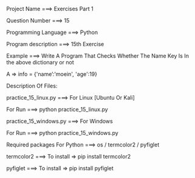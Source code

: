 Project Name ===> Exercises Part 1

Question Number ===> 15

Programming Language ===> Python

Program description ===> 15th Exercise

Example ===> Write A Program That Checks Whether The Name Key Is In the above dictionary or not

A => info = {'name’:'moein', 'age':19}

Description Of Files:

practice_15_linux.py ===> For Linux [Ubuntu Or Kali]

For Run ===> python practice_15_linux.py

practice_15_windows.py ===> For Windows

For Run ===> python practice_15_windows.py

Required packages For Python ===> os / termcolor2 / pyfiglet

termcolor2 ===> To install => pip install termcolor2

pyfiglet ===> To install => pip install pyfiglet
